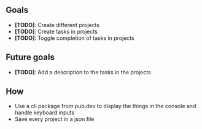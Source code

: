 Goals
---

- **[TODO]**: Create different projects
- **[TODO]**: Create tasks in projects
- **[TODO]**: Toggle completion of tasks in projects

Future goals
---

- **[TODO]**: Add a description to the tasks in the projects

How
---

- Use a cli package from pub.dev to display the things in the console and handle keyboard inputs
- Save every project in a json file
